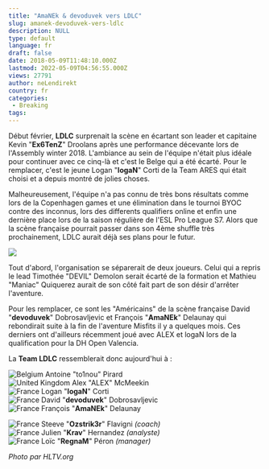 ```yaml
---
title: "AmaNEk & devoduvek vers LDLC"
slug: amanek-devoduvek-vers-ldlc
description: NULL
type: default
language: fr
draft: false
date: 2018-05-09T11:48:10.000Z
lastmod: 2022-05-09T04:56:55.000Z
views: 27791
author: neLendirekt
country: fr
categories:
 - Breaking
tags:
---
```

Début février, **LDLC** surprenait la scène en écartant son leader et capitaine Kevin "**Ex6TenZ**" Droolans après une performance décevante lors de l'Assembly winter 2018\. L'ambiance au sein de l'équipe n'était plus idéale pour continuer avec ce cinq-là et c'est le Belge qui a été écarté. Pour le remplacer, c'est le jeune Logan "**logaN**" Corti de la Team ARES qui était choisi et a depuis montré de jolies choses.

Malheureusement, l'équipe n'a pas connu de très bons résultats comme lors de la Copenhagen games et une élimination dans le tournoi BYOC contre des inconnus, lors des differents qualifiers online et enfin une dernière place lors de la saison régulière de l'ESL Pro League S7\. Alors que la scène française pourrait passer dans son 4ème shuffle très prochainement, LDLC aurait déjà ses plans pour le futur.

![](https://flickshot-ue.s3.eu-west-2.amazonaws.com/flickshot/article/5af2d3aa14214/images/h8hMZ9KFWqXuRkRRWUiam8zRvOpRALoat6bG6ALs.jpeg)

Tout d'abord, l'organisation se séparerait de deux joueurs. Celui qui a repris le lead Timothée "DEVIL" Demolon serait écarté de la formation et Mathieu "Maniac" Quiquerez⁠ aurait de son côté fait part de son désir d'arrêter l'aventure.

Pour les remplacer, ce sont les "Américains" de la scène française David "**devoduvek**" Dobrosavljevic et François "**AmaNEk**" Delaunay qui rebondirait suite à la fin de l'aventure Misfits il y a quelques mois. Ces derniers ont d'ailleurs récemment joué avec ALEX et logaN lors de la qualification pour la DH Open Valencia.

La **Team LDLC** ressemblerait donc aujourd'hui à :

![Belgium](/images/countries/be.svg)⁠ Antoine "to1nou" Pirard⁠  
![United Kingdom](/images/countries/gb.svg)⁠ Alex "ALEX" McMeekin⁠  
![France](/images/countries/fr.svg)⁠ Logan "**logaN**" Corti  
![France](/images/countries/fr.svg)⁠ David "**devoduvek**" Dobrosavljevic  
![France](/images/countries/fr.svg)⁠ François "**AmaNEk**" Delaunay

![France](/images/countries/fr.svg)⁠ Steeve "**Ozstrik3r**" Flavigni _(coach)_  
![France](/images/countries/fr.svg)⁠ Julien "**Krav**" Hernandez _(analyste)_  
![France](/images/countries/fr.svg)⁠ Loïc "**RegnaM**" Péron _(manager)_

_Photo par HLTV.org_

